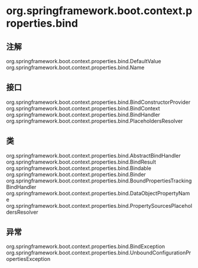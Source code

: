 # org.springframework.boot.context.properties.bind

## 注解

org.springframework.boot.context.properties.bind.DefaultValue
org.springframework.boot.context.properties.bind.Name

## 接口

org.springframework.boot.context.properties.bind.BindConstructorProvider
org.springframework.boot.context.properties.bind.BindContext
org.springframework.boot.context.properties.bind.BindHandler
org.springframework.boot.context.properties.bind.PlaceholdersResolver

## 类

org.springframework.boot.context.properties.bind.AbstractBindHandler
org.springframework.boot.context.properties.bind.BindResult<T>
org.springframework.boot.context.properties.bind.Bindable<T>
org.springframework.boot.context.properties.bind.Binder
org.springframework.boot.context.properties.bind.BoundPropertiesTrackingBindHandler
org.springframework.boot.context.properties.bind.DataObjectPropertyName
org.springframework.boot.context.properties.bind.PropertySourcesPlaceholdersResolver

## 异常

org.springframework.boot.context.properties.bind.BindException
org.springframework.boot.context.properties.bind.UnboundConfigurationPropertiesException




